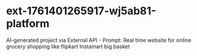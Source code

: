 # ext-1761401265917-wj5ab81-platform
AI-generated project via External API - Prompt: Real time website for online grocery shopping like flipkart Instamart big basket
